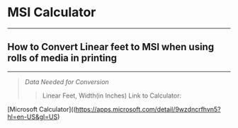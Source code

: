 # MSI Calculator
---
## How to Convert Linear feet to MSI when using rolls of media in printing
----
>_Data Needed for Conversion_
>>Linear Feet, Width(in Inches)
Link to Calculator:

[Microsoft Calculator]((https://apps.microsoft.com/detail/9wzdncrfhvn5?hl=en-US&gl=US)
